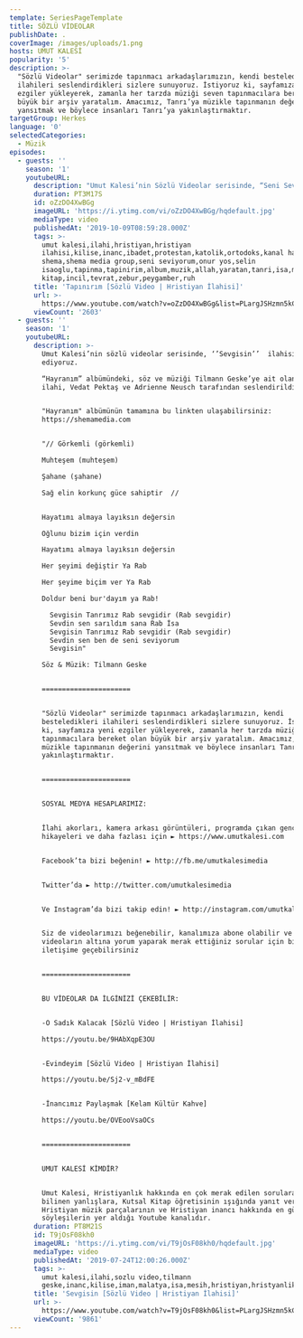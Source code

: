 ```yaml
---
template: SeriesPageTemplate
title: SÖZLÜ VİDEOLAR
publishDate: .
coverImage: /images/uploads/1.png
hosts: UMUT KALESİ
popularity: '5'
description: >-
  "Sözlü Videolar" serimizde tapınmacı arkadaşlarımızın, kendi besteledikleri
  ilahileri seslendirdikleri sizlere sunuyoruz. İstiyoruz ki, sayfamıza yeni
  ezgiler yükleyerek, zamanla her tarzda müziği seven tapınmacılara bereket olan
  büyük bir arşiv yaratalım. Amacımız, Tanrı’ya müzikle tapınmanın değerini
  yansıtmak ve böylece insanları Tanrı’ya yakınlaştırmaktır.
targetGroup: Herkes
language: '0'
selectedCategories:
  - Müzik
episodes:
  - guests: ''
    season: '1'
    youtubeURL:
      description: "Umut Kalesi’nin Sözlü Videolar serisinde, “Seni Seviyorum” albümünde yer alan; söz ve müziği Onur Yöş’e ait olan ve Selin İsaoğlu tarafından seslendirilen, “Tapınırım” ilahisiyle devam ediyoruz.\n\n“Seni Seviyorum” albümünün tamamına bu linkten ulaşabilirsiniz: https://shemamedia.com\n\n“Tapınırım\nYüreğimi ellerine\nAklımı Sözlerine\nRuhumu varlığına\nTeslim edip Rab\n\n\_\_Sevecen Tanrımı\n\_\_Lütufkârdır\n\_\_Tükendiğim zaman\n\_\_Beni kurtardı\n\_\_Tapınağının avlularında\n\_\_Ellerimi kaldırıp\n\_\_Sana tapınırım\n\n\_\_Yüreğimi ellerine\n\_\_Aklımı Sözlerine\n\_\_Ruhumu varlığına\n\_\_Teslim edip Rab\"\n\nSöz & Müzik: Onur Yöş\n\n======================\n\n\"Sözlü Videolar\" serimizde tapınmacı arkadaşlarımızın, kendi besteledikleri ilahileri seslendirdikleri sizlere sunuyoruz. İstiyoruz ki, sayfamıza yeni ezgiler yükleyerek, zamanla her tarzda müziği seven tapınmacılara bereket olan büyük bir arşiv yaratalım. Amacımız, Tanrı’ya müzikle tapınmanın değerini yansıtmak ve böylece insanları Tanrı’ya yakınlaştırmaktır.\n\n======================\n\nSOSYAL MEDYA HESAPLARIMIZ:\_\n\nİlahi akorları, kamera arkası görüntüleri, programda çıkan gençlerin hikayeleri ve daha fazlası için ► https://www.umutkalesi.com\n\nFacebook’ta bizi beğenin! ► http://fb.me/umutkalesimedia\_\n\nTwitter’da ► http://twitter.com/umutkalesimedia\_\n\nVe Instagram’da bizi takip edin! ► http://instagram.com/umutkalesi\_\n\nSiz de videolarımızı beğenebilir, kanalımıza abone olabilir ve videoların altına yorum yaparak merak ettiğiniz sorular için bizimle iletişime geçebilirsiniz\n\n======================\n\nBU VİDEOLAR DA İLGİNİZİ ÇEKEBİLİR:\n\n-Evindeyim [Sözlü Video | Hristiyan İlahisi]\nhttps://youtu.be/Sj2-v_mBdFE\n\n-Acaba #31 - Tanrı Neden İsa’yı Yolladı?\nhttps://youtu.be/qQ7RNNgg_ME\n\n-Yargıyı Yenen Sevgi [Değiştiren Tanrı | Tanrı Hayatımı Nasıl Değiştirdi?]\nhttps://youtu.be/Hu28sw27atQ\n\n======================\n\nUMUT KALESİ KİMDİR?\n\nUmut Kalesi, Hristiyanlık hakkında en çok merak edilen sorulara ve bilinen yanlışlara, Kutsal Kitap öğretisinin ışığında yanıt veren; Hristiyan müzik parçalarının ve Hristiyan inancı hakkında en güncel söyleşilerin yer aldığı Youtube kanalıdır."
      duration: PT3M17S
      id: oZzDO4XwBGg
      imageURL: 'https://i.ytimg.com/vi/oZzDO4XwBGg/hqdefault.jpg'
      mediaType: video
      publishedAt: '2019-10-09T08:59:28.000Z'
      tags: >-
        umut kalesi,ilahi,hristiyan,hristiyan
        ilahisi,kilise,inanc,ibadet,protestan,katolik,ortodoks,kanal hayat,radyo
        shema,shema media group,seni seviyorum,onur yos,selin
        isaoglu,tapinma,tapinirim,album,muzik,allah,yaratan,tanri,isa,mesih,hac,carmih,gunah,kutsal
        kitap,incil,tevrat,zebur,peygamber,ruh
      title: 'Tapınırım [Sözlü Video | Hristiyan İlahisi]'
      url: >-
        https://www.youtube.com/watch?v=oZzDO4XwBGg&list=PLargJSHzmn5kC0PQwjAPp76w1x5DAeU6U&index=2&t=0s
      viewCount: '2603'
  - guests: ''
    season: '1'
    youtubeURL:
      description: >-
        Umut Kalesi’nin sözlü videolar serisinde, ‘’Sevgisin’’  ilahisiyle devam
        ediyoruz.

        “Hayranım” albümündeki, söz ve müziği Tilmann Geske’ye ait olan bu
        ilahi, Vedat Pektaş ve Adrienne Neusch tarafından seslendirildi. 


        "Hayranım" albümünün tamamına bu linkten ulaşabilirsiniz:
        https://shemamedia.com


        "// Görkemli (görkemli)

        Muhteşem (muhteşem)

        Şahane (şahane)

        Sağ elin korkunç güce sahiptir  //


        Hayatımı almaya layıksın değersin

        Oğlunu bizim için verdin

        Hayatımı almaya layıksın değersin

        Her şeyimi değiştir Ya Rab

        Her şeyime biçim ver Ya Rab

        Doldur beni bur'dayım ya Rab!

          Sevgisin Tanrımız Rab sevgidir (Rab sevgidir)
          Sevdin sen sarıldım sana Rab İsa
          Sevgisin Tanrımız Rab sevgidir (Rab sevgidir)
          Sevdin sen ben de seni seviyorum
          Sevgisin"

        Söz & Müzik: Tilmann Geske


        ======================


        "Sözlü Videolar" serimizde tapınmacı arkadaşlarımızın, kendi
        besteledikleri ilahileri seslendirdikleri sizlere sunuyoruz. İstiyoruz
        ki, sayfamıza yeni ezgiler yükleyerek, zamanla her tarzda müziği seven
        tapınmacılara bereket olan büyük bir arşiv yaratalım. Amacımız, Tanrı’ya
        müzikle tapınmanın değerini yansıtmak ve böylece insanları Tanrı’ya
        yakınlaştırmaktır.


        ======================


        SOSYAL MEDYA HESAPLARIMIZ: 


        İlahi akorları, kamera arkası görüntüleri, programda çıkan gençlerin
        hikayeleri ve daha fazlası için ► https://www.umutkalesi.com


        Facebook’ta bizi beğenin! ► http://fb.me/umutkalesimedia 


        Twitter’da ► http://twitter.com/umutkalesimedia 


        Ve Instagram’da bizi takip edin! ► http://instagram.com/umutkalesi 


        Siz de videolarımızı beğenebilir, kanalımıza abone olabilir ve
        videoların altına yorum yaparak merak ettiğiniz sorular için bizimle
        iletişime geçebilirsiniz


        ======================


        BU VİDEOLAR DA İLGİNİZİ ÇEKEBİLİR:


        -O Sadık Kalacak [Sözlü Video | Hristiyan İlahisi] 

        https://youtu.be/9HAbXqpE3OU


        -Evindeyim [Sözlü Video | Hristiyan İlahisi] 

        https://youtu.be/Sj2-v_mBdFE


        -İnancımız Paylaşmak [Kelam Kültür Kahve]

        https://youtu.be/OVEooVsaOCs


        ======================


        UMUT KALESİ KİMDİR?


        Umut Kalesi, Hristiyanlık hakkında en çok merak edilen sorulara ve
        bilinen yanlışlara, Kutsal Kitap öğretisinin ışığında yanıt veren;
        Hristiyan müzik parçalarının ve Hristiyan inancı hakkında en güncel
        söyleşilerin yer aldığı Youtube kanalıdır.
      duration: PT8M21S
      id: T9jOsF08kh0
      imageURL: 'https://i.ytimg.com/vi/T9jOsF08kh0/hqdefault.jpg'
      mediaType: video
      publishedAt: '2019-07-24T12:00:26.000Z'
      tags: >-
        umut kalesi,ilahi,sozlu video,tilmann
        geske,inanc,kilise,iman,malatya,isa,mesih,hristiyan,hristyanlik,hac,carmih,allah,tanri,yaratan
      title: 'Sevgisin [Sözlü Video | Hristiyan İlahisi]'
      url: >-
        https://www.youtube.com/watch?v=T9jOsF08kh0&list=PLargJSHzmn5kC0PQwjAPp76w1x5DAeU6U&index=3&t=0s
      viewCount: '9861'
---
```


